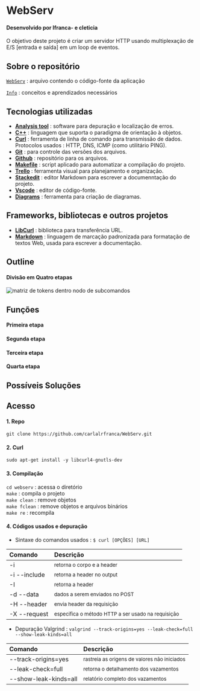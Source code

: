 # WebServ
#### Desenvolvido por lfranca- e cleticia


O objetivo deste projeto é criar um servidor HTTP usando multiplexação de E/S [entrada e saída] em um loop de eventos.<br>

## Sobre o repositório

[`WebServ`](./WEBSERV/) : arquivo contendo o código-fonte da aplicação <br>

[`Info`](./concepts.md) : conceitos e aprendizados necessários <br>



## Tecnologias utilizadas

- [**Analysis tool**](https://valgrind.org/docs/manual/manual-core-adv.html) : software para depuração e localização de erros.
- [**C++**](https://cplusplus.com/) : linguagem que suporta o paradigma de orientação à objetos. 
- [**Curl**](https://curl.se/) : ferramenta de linha de comando para transmissão de dados. Protocolos usados : HTTP, DNS, ICMP (como utilitário PING).
- [**Git**](https://git-scm.com/) : para controle das versões dos arquivos.
- [**Github**](https://github.com/carlalrfranca/WebServ) : repositório para os arquivos.
- [**Makefile**](https://www.gnu.org/software/make/) : script aplicado para automatizar a compilação do projeto.
- [**Trello**](https://trello.com/b/S7qoJpEW/labs) : ferramenta visual para planejamento e organização.
- [**Stackedit**](https://stackedit.io/) : editor Markdown para escrever a documenntação do projeto.
- [**Vscode**](https://code.visualstudio.com/) : editor de código-fonte.
- [**Diagrams**](https://app.diagrams.net/) : ferramenta para criação de diagramas.



## Frameworks, bibliotecas e outros projetos

- [**LibCurl**](https://curl.se/libcurl/) : biblioteca para transferência URL.
- [**Markdown**](https://www.markdownguide.org/) : linguagem de marcação padronizada para formatação de textos Web, usada para escrever a documentação.


## Outline

#### **Divisão em Quatro etapas**

![matriz de tokens dentro nodo de subcomandos](./gifs_doc/subcmd_node_struct.png)

## Funções

#### Primeira etapa


#### Segunda etapa


#### Terceira etapa


#### Quarta etapa




## Possíveis Soluções


## Acesso

#### 1. Repo

`git clone https://github.com/carlalrfranca/WebServ.git`


#### 2. Curl

`sudo apt-get install -y libcurl4-gnutls-dev`


#### 3. Compilação

`cd webserv` : acessa o diretório <br>
`make` : compila o projeto <br>
`make clean` : remove objetos <br>
`make fclean` : remove objetos e arquivos binários <br>
`make re` : recompila <br>


#### 4. Códigos usados e depuração


- Sintaxe do comandos usados : ```$ curl [OPÇÕES] [URL]```

| Comando       | Descrição                                                           |
|:--------------|:--------------------------------------------------------------------|
| -i            | <sub> retorna o corpo e a header </sub>                             |
| -i  --include | <sub> retorna a header no output </sub>                             |
| -I            | <sub> retorna a header  </sub>                                      |
| -d  --data	| <sub> dados a serem enviados no POST   </sub>                       |
| -H  --header  | <sub> envia header da requisição   </sub>                           |
| -X  --request |	<sub> especifica o método HTTP a ser usado na requisição </sub>   |


- Depuração Valgrind : `valgrind --track-origins=yes --leak-check=full --show-leak-kinds=all`

| Comando               | Descrição                                                  |
|:----------------------|:-----------------------------------------------------------|
| --track-origins=yes   | <sub> rastreia as origens de valores não iniciados </sub>  |
| --leak-check=full     | <sub> retorna o detalhamento dos vazamentos </sub>         |
| --show-leak-kinds=all | <sub> relatório completo dos vazamentos </sub>             |
